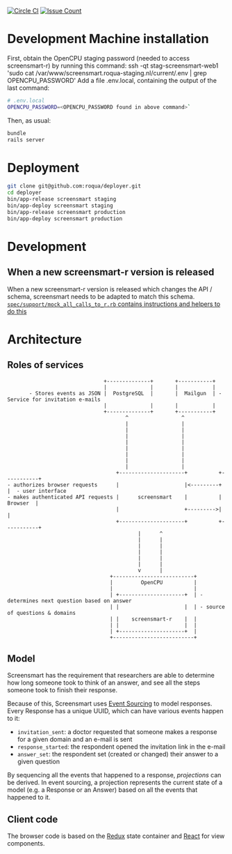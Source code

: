 [![Circle CI](https://circleci.com/gh/roqua/screensmart.svg?style=svg)](https://circleci.com/gh/roqua/screensmart)
[![Issue Count](https://codeclimate.com/github/roqua/screensmart/badges/issue_count.svg)](https://codeclimate.com/github/roqua/screensmart)

# Development Machine installation
First, obtain the OpenCPU staging password (needed to access screensmart-r) by running this command:
ssh -qt stag-screensmart-web1 'sudo cat /var/www/screensmart.roqua-staging.nl/current/.env | grep OPENCPU_PASSWORD'
Add a file .env.local, containing the output of the last command:
```sh
# .env.local
OPENCPU_PASSWORD=<OPENCPU_PASSWORD found in above command>`
```

Then, as usual:
```sh
bundle
rails server
```

# Deployment
```sh
git clone git@github.com:roqua/deployer.git
cd deployer
bin/app-release screensmart staging
bin/app-deploy screensmart staging
bin/app-release screensmart production
bin/app-deploy screensmart production
```

# Development
## When a new screensmart-r version is released
When a new screensmart-r version is released which changes the API / schema,
screensmart needs to be adapted to match this schema.
[`spec/support/mock_all_calls_to_r.rb` contains instructions and helpers to do this](https://github.com/roqua/screensmart/blob/master/spec/support/mock_all_calls_to_r.rb#L1)

# Architecture
## Roles of services
```
                               +--------------+       +-----------+
                               |              |       |           |
       - Stores events as JSON |  PostgreSQL  |       |  Mailgun  | - Service for invitation e-mails
                               |              |       |           |
                               +--------------+       +-----------+
                                      ^                 ^
                                      |                 |
                                      |                 |
                                      |                 |
                                      |                 |
                                      |                 |
                                      |                 |
                                      |                 |
                                      |                 |
                                   +---------------------+          +-----------+
- authorizes browser requests      |                     |<---------+           |  - user interface
- makes authenticated API requests |      screensmart    |          |  Browser  |
                                   |                     +--------->|           |
                                   +---------------------+          +-----------+
                                          |      ^
                                          |      |
                                          |      |
                                          |      |
                                          |      |
                                          |      |
                                          v      |
                                 +--------------------------+
                                 |         OpenCPU          |
                                 |                          |
                                 | +---------------------+  | - determines next question based on answer
                                 | |                     |  | - source of questions & domains
                                 | |    screensmart-r    |  |
                                 | |                     |  |
                                 | +---------------------+  |
                                 +--------------------------+
```

## Model
Screensmart has the requirement that researchers are able to determine how long someone took to think of an answer,
and see all the steps someone took to finish their response.

Because of this, Screensmart uses [Event Sourcing](http://docs.geteventstore.com/introduction/event-sourcing-basics/)
to model responses. Every Response has a unique UUID, which can have various events happen to it:
- `invitation_sent`: a doctor requested that someone makes a response for a given domain and an e-mail is sent
- `response_started`: the respondent opened the invitation link in the e-mail
- `answer_set`: the respondent set (created or changed) their answer to a given question

By sequencing all the events that happened to a response, *projections* can be derived. In event sourcing, a projection represents the current state
of a model (e.g. a Response or an Answer) based on all the events that happened to it.

## Client code
The browser code is based on the [Redux](https://facebook.github.io/react/) state container and [React](https://facebook.github.io/react/) for view components.

